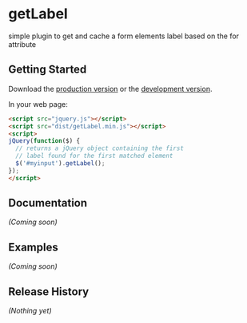 # getLabel

simple plugin to get and cache a form elements label based on the for attribute

## Getting Started
Download the [production version][min] or the [development version][max].

[min]: https://raw.github.com/davetayls/jquery.getLabel/master/dist/getLabel.min.js
[max]: https://raw.github.com/davetayls/jquery.getLabel/master/dist/getLabel.js

In your web page:

```html
<script src="jquery.js"></script>
<script src="dist/getLabel.min.js"></script>
<script>
jQuery(function($) {
  // returns a jQuery object containing the first
  // label found for the first matched element
  $('#myinput').getLabel();
});
</script>
```

## Documentation
_(Coming soon)_

## Examples
_(Coming soon)_

## Release History
_(Nothing yet)_

